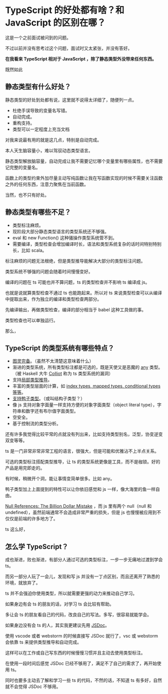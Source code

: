 # TypeScript 的好处都有啥？和 JavaScript 的区别在哪？

这是一个之前面试被问到的问题。

不过以前并没有思考过这个问题，面试时又太紧张，并没有答好。

**在我看来 TypeScript 相对于 JavaScript ，除了静态类型外没带来任何东西。**

既然如此

## 静态类型有什么好处？

静态类型的好处到处都有说，这里就不说得太详细了，随便列一点。

*   杜绝手误导致的变量名写错。
*   自动完成。
*   重构支持。
*   类型可以一定程度上充当文档

对我来说最有用的就是这几点，特别是自动完成。

本人天生脑容量小，难以驾驭动态类型语言。

静态类型解放脑容量，自动完成让我不需要记忆哪个变量里有哪些属性，也不需要记完整的变量名。

函数上的类型约束外加尽量主动写纯函数让我在写函数实现的时候不需要关注函数之外的任何东西，注意力聚焦在当前函数。

当然，也不只有好处。

## 静态类型有哪些不足？

*   类型标注麻烦。
*   现阶段大部分静态类型语言的类型系统还不够强。
*   eval 和 new Function() 这种骚操作类型系统管不到。
*   需要编译，类型检查会增加编译时长，语法和类型系统复杂的话时间特别特别长，比如 scala。

标注麻烦的问题无法根绝，但是类型推导能解决大部分的类型标注问题。

类型系统不够强的问题会随着时间慢慢变好。

编译的问题在 ts 可能也并不算问题，ts 的类型检查并不影响 ts 编译成 js。

也就是说就算类型检查不通过 ts 也能跑起来。所以对 ts 来说类型检查可以从编译中提取出来，作为独立的编译和类型检查两部分。

先编译输出，再做类型检查，编译的部分相当于 babel 这种工具做的事。

类型检查也可以单独运行。

那么，

## TypeScript 的类型系统有哪些特点？

*   [图灵完备](https:https://github.com/Microsoft/TypeScript/issues/14833)。（虽然不太清楚这意味着什么）
*   渐进的类型系统，所有类型标注都是可选的，既是天使又是恶魔的 [any](https:https://github.com/Microsoft/TypeScript/blob/master/doc/spec.md%233.1) 类型。（被 Haskell 大牛 [Colliot](https://www.zhihu.com/people/axurez) 称为 ts 类型系统的漏洞）
*   支持[局部类型推导](https:https://www.typescriptlang.org/docs/handbook/type-inference.html)。
*   丰富的类型层面的计算，如 [index types, mapped types, conditional types 等等](https:https://www.typescriptlang.org/docs/handbook/advanced-types.html)。
*   [支持鸭子类型](https:https://www.typescriptlang.org/docs/handbook/type-compatibility.html)。（或叫结构子类型？）
*   像 js 支持对象字面量一样支持方便的对象字面类型（object literal type），字符串和数字还有布尔值字面类型。
*   空安全。
*   基于控制流的类型分析。

还有许多我觉得比较平常的点就没有列出来，比如支持类型别名，泛型，协变逆变双变等等。

ts 是一门非常非常非常工程的语言，很强大，但是可能和优雅沾不上半点关系。

可选的类型标注搭配类型推导，让 ts 的类型系统更像是工具，而不是枷锁。好的产品是用完即走的。

有时候，稍微开个洞，能让事情变简单很多。比如 any。

鸭子类型加上上面提到的特性可以让你依旧感觉和 js 一样，像大海里的鱼一样自由。

[Null References: The Billion Dollar Mistake](https:https://www.infoq.com/presentations/Null-References-The-Billion-Dollar-Mistake-Tony-Hoare) ，而 js 里有两个 null（null 和 undefined），虽然前端通常不会造成非常严重的损失，但是 js 也慢慢被应用到不仅仅是前端的许多地方了。

ts 这么好，

## 怎么学 TypeScript？

成也渐进，败也渐进，有部分人通过可选的类型标注，一步一步无痛地过渡到学会 ts。

而另一部分人玩了一会儿，发现和写 js 并没有一丁点区别，而且还离开了熟悉的环境，就放弃了。

ts 并不会强迫你使用类型，所以就需要更强的动力来推动自己学习。

如果身边有会 ts 的朋友的话，对学习 ts 会比较有帮助。

多让会 ts 的朋友看自己的代码，改良自己的写法。多写，很容易就能学会。

如果身边没有会 ts 的人，其实我更建议先用 [JSDoc](https:https://github.com/Microsoft/TypeScript/wiki/JSDoc-support-in-JavaScript)。

使用 vscode 或者 webstorm 的时候直接写 JSDoc 就行了，vsc 或 webstorm 会依靠 ts 来提供类型推导和自动完成。

这样可以在工作或自己写东西的时候慢慢习惯并且主动去使用类型标注。

在使用一段时间后感觉 JSDoc 已经不够用了，满足不了自己的需求了，再开始使用 ts。

同时也要多主动去了解和学习一些 ts 的代码，不然的话，不知道 ts 有多好，自然就不会觉得 JSDoc 不够用。
